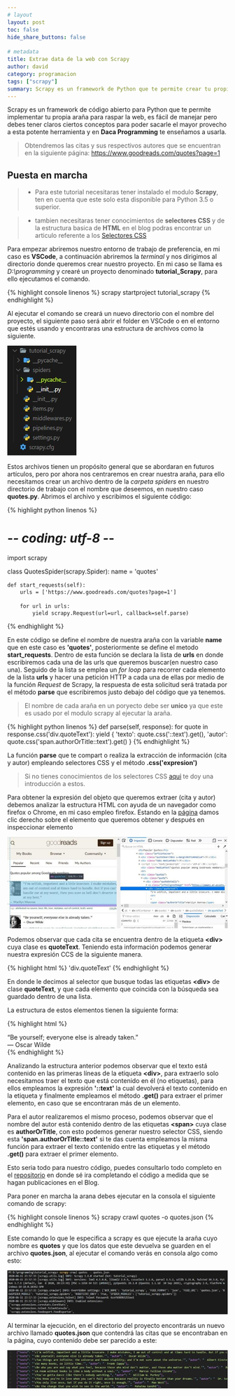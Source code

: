 ```yaml
---
# layout
layout: post
toc: false
hide_share_buttons: false

# metadata
title: Extrae data de la web con Scrapy
author: david
category: programacion
tags: ["scrapy"]
summary: Scrapy es un framework de Python que te permite crear tu propia arana para obtener data de la web.
---
```



Scrapy es un framework de código abierto para Python que te permite implementar tu propia araña para raspar la web, es fácil de manejar pero debes tener claros ciertos conceptos para poder sacarle el mayor provecho a esta potente herramienta y en **Daca Programming** te enseñamos a usarla.

> Obtendremos las citas y sus respectivos autores que se encuentran en la siguiente página: <a  href="https://www.goodreads.com/quotes?page=1"  target="_blank">https://www.goodreads.com/quotes?page=1</a>

## Puesta en marcha

>- Para este tutorial necesitaras tener instalado el modulo **Scrapy**, ten en cuenta que este solo esta disponible para Python 3.5 o superior.

>- tambien necesitaras tener conocimientos de **selectores CSS** y de la estructura basica de **HTML** en el blog podras encontrar un articulo referente a los <a  href="/404"  target="_blank">Selectores CSS</a>

Para empezar abriremos nuestro entorno de trabajo de preferencia, en mi caso es **VSCode**, a continuación abriremos la *terminal* y nos dirigimos al directorio donde queremos crear nuestro proyecto. En mi caso se llama es *D:\programming* y crearé un proyecto denominado **tutorial_Scrapy**, para ello ejecutamos el comando.

{% highlight console linenos %}
scrapy startproject tutorial_scrapy
{% endhighlight %}

Al ejecutar el comando se creará un nuevo directorio con el nombre del proyecto, el siguiente paso será abrir el folder en VSCode o en el entorno que estés usando y encontraras una estructura de archivos como la siguiente.

<img  class="imagen-post"  src="/assets/images/posts/programacion/dir-princ.jpg"  alt="Directorio del proyecto">

Estos archivos tienen un propósito general que se abordaran en futuros artículos, pero por ahora nos centraremos en crear nuestra araña, para ello necesitamos crear un archivo dentro de la *carpeta spiders* en nuestro directorio de trabajo con el nombre que deseemos, en nuestro caso **quotes.py**. Abrimos el archivo y escribimos el siguiente código:

{% highlight python linenos %}
# -*- coding: utf-8 -*-
import scrapy

class QuotesSpider(scrapy.Spider):
    name = 'quotes'

    def start_requests(self):
        urls = ['https://www.goodreads.com/quotes?page=1']

        for url in urls:
            yield scrapy.Request(url=url, callback=self.parse)
{% endhighlight %}

En este código se define el nombre de nuestra araña con la variable **name** que en este caso es **'quotes'**, posteriormente se define el metodo **start_requests**. Dentro de esta función se declara la lista de **urls** en donde escribiremos cada una de las urls que queremos buscar(en nuestro caso una). Seguido de la lista se emplea un *for loop* para recorrer cada elemento de la lista **urls** y hacer una petición HTTP a cada una de ellas por medio de la función *Request* de Scrapy, la respuesta de esta solicitud será tratada por el método **parse** que escribiremos justo debajo del código que ya tenemos.

> El nombre de cada araña en un poryecto debe ser **unico** ya que este es usado por el modulo scrapy al ejecutar la araña.

{% highlight python linenos %}
def parse(self, response):
    for quote in response.css('div.quoteText'):
        yield {
            'texto': quote.css('::text').get(),
            'autor': quote.css('span.authorOrTitle::text').get()
        }
{% endhighlight %}

 La función **parse** que te compart    o realiza la extracción de información (cita y autor) empleando selectores CSS y el método **.css('expresion')**

> Si no tienes conocimientos de los selectores CSS <a  href="/404"  target="_blank">aqui</a> te doy una introducción a estos.

Para obtener la expresión del objeto que queremos extraer (cita y autor) debemos analizar la estructura HTML con ayuda de un navegador como firefox o Chrome, en mi caso empleo firefox. Estando en la <a  href="https://www.goodreads.com/quotes?page=1"  target="_blank">página</a> damos clic derecho sobre el elemento que queremos obtener y después en inspeccionar elemento

<img class="imagen-post" src="/assets/images/posts/programacion/inspeccionar.jpg" alt="Inspección de elementos">

Podemos observar que cada cita se encuentra dentro de la etiqueta **\<div>** cuya clase es **quoteText**. Teniendo esta información podemos generar nuestra expresión CCS de la siguiente manera.

{% highlight html %}
    'div.quoteText'
{% endhighlight %}

En donde le decimos al selector que busque todas las etiquetas **\<div>** de clase **quoteText**, y que cada elemento que coincida con la búsqueda sea guardado dentro de una lista.

La estructura de estos elementos tienen la siguiente forma:

{% highlight html %}
<div class="quoteText">
      “Be yourself; everyone else is already taken.”
  <br>  ―
  <span class="authorOrTitle">
    Oscar Wilde
  </span>
</div>
{% endhighlight %}

Analizando la estructura anterior podemos observar que el texto está contenido en las primeras líneas de la etiqueta **\<div>**, para extraerlo solo necesitamos traer el texto que está contenido en él (no etiquetas), para ellos empleamos la expresión **'::text'** la cual devolverá el texto contenido en la etiqueta y finalmente empleamos el método **.get()** para extraer el primer elemento, en caso que se encontraran más de un elemento.

Para el autor realizaremos el mismo proceso, podemos observar que el nombre del autor está contenido dentro de las etiquetas **\<span>** cuya clase es **authorOrTitle**, con esto podemos generar nuestro selector CSS, siendo esta **'span.authorOrTitle::text'** si te das cuenta empleamos la misma función para extraer el texto contenido entre las etiquetas y el método **.get()** para extraer el primer elemento.

Esto seria todo para nuestro código, puedes consultarlo todo completo en el <a  href="https://github.com/Daca1953/tutorial_scrapy"  target="_blank">repositorio</a> en donde sé ira completando el código a medida que se hagan publicaciones en el Blog.

Para poner en marcha la arana debes ejecutar en la consola el siguiente comando de scrapy:

{% highlight console linenos %}
scrapy crawl quotes -o quotes.json
{% endhighlight %}

Este comando lo que le especifica a scrapy es que ejecute la araña cuyo nombre es **quotes** y que los datos que este devuelva se guarden en el archivo **quotes.json**, al ejecutar el comando verás en consola algo como esto:

<img class="imagen-post" src="/assets/images/posts/programacion/consola-scrapy.jpg" alt="Araña en ejecución">

Al terminar la ejecución, en el directorio del proyecto encontrarás un nuevo archivo llamado **quotes.json** que contendrá las citas que se encontraban en la página, cuyo contenido debe ser parecido a este:

<img class="imagen-post" src="/assets/images/posts/programacion/resultado-scrapy.jpg" alt="Archivo generado">